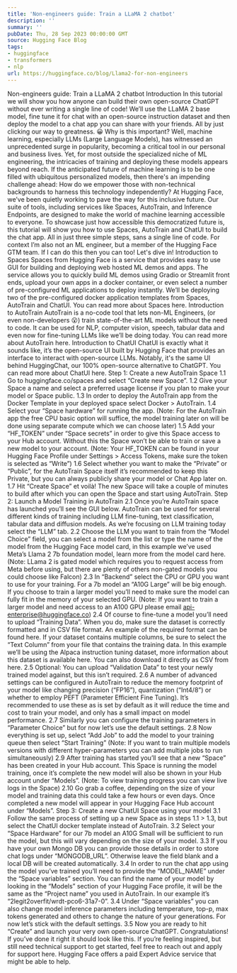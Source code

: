 ```yaml
---
title: 'Non-engineers guide: Train a LLaMA 2 chatbot'
description: ''
summary: ''
pubDate: Thu, 28 Sep 2023 00:00:00 GMT
source: Hugging Face Blog
tags:
- huggingface
- transformers
- nlp
url: https://huggingface.co/blog/Llama2-for-non-engineers
---
```


Non-engineers guide: Train a LLaMA 2 chatbot
Introduction
In this tutorial we will show you how anyone can build their own open-source ChatGPT without ever writing a single line of code! We’ll use the LLaMA 2 base model, fine tune it for chat with an open-source instruction dataset and then deploy the model to a chat app you can share with your friends. All by just clicking our way to greatness. 😀
Why is this important? Well, machine learning, especially LLMs (Large Language Models), has witnessed an unprecedented surge in popularity, becoming a critical tool in our personal and business lives. Yet, for most outside the specialized niche of ML engineering, the intricacies of training and deploying these models appears beyond reach. If the anticipated future of machine learning is to be one filled with ubiquitous personalized models, then there's an impending challenge ahead: How do we empower those with non-technical backgrounds to harness this technology independently?
At Hugging Face, we’ve been quietly working to pave the way for this inclusive future. Our suite of tools, including services like Spaces, AutoTrain, and Inference Endpoints, are designed to make the world of machine learning accessible to everyone.
To showcase just how accessible this democratized future is, this tutorial will show you how to use Spaces, AutoTrain and ChatUI to build the chat app. All in just three simple steps, sans a single line of code. For context I’m also not an ML engineer, but a member of the Hugging Face GTM team. If I can do this then you can too! Let's dive in!
Introduction to Spaces
Spaces from Hugging Face is a service that provides easy to use GUI for building and deploying web hosted ML demos and apps. The service allows you to quickly build ML demos using Gradio or Streamlit front ends, upload your own apps in a docker container, or even select a number of pre-configured ML applications to deploy instantly.
We’ll be deploying two of the pre-configured docker application templates from Spaces, AutoTrain and ChatUI.
You can read more about Spaces here.
Introduction to AutoTrain
AutoTrain is a no-code tool that lets non-ML Engineers, (or even non-developers 😮) train state-of-the-art ML models without the need to code. It can be used for NLP, computer vision, speech, tabular data and even now for fine-tuning LLMs like we’ll be doing today.
You can read more about AutoTrain here.
Introduction to ChatUI
ChatUI is exactly what it sounds like, it’s the open-source UI built by Hugging Face that provides an interface to interact with open-source LLMs. Notably, it's the same UI behind HuggingChat, our 100% open-source alternative to ChatGPT.
You can read more about ChatUI here.
Step 1: Create a new AutoTrain Space
1.1 Go to huggingface.co/spaces and select “Create new Space”.
1.2 Give your Space a name and select a preferred usage license if you plan to make your model or Space public.
1.3 In order to deploy the AutoTrain app from the Docker Template in your deployed space select Docker > AutoTrain.
1.4 Select your “Space hardware” for running the app. (Note: For the AutoTrain app the free CPU basic option will suffice, the model training later on will be done using separate compute which we can choose later)
1.5 Add your “HF_TOKEN” under “Space secrets” in order to give this Space access to your Hub account. Without this the Space won’t be able to train or save a new model to your account. (Note: Your HF_TOKEN can be found in your Hugging Face Profile under Settings > Access Tokens, make sure the token is selected as “Write”)
1.6 Select whether you want to make the “Private” or “Public”, for the AutoTrain Space itself it’s recommended to keep this Private, but you can always publicly share your model or Chat App later on.
1.7 Hit “Create Space” et voilà! The new Space will take a couple of minutes to build after which you can open the Space and start using AutoTrain.
Step 2: Launch a Model Training in AutoTrain
2.1 Once you’re AutoTrain space has launched you’ll see the GUI below. AutoTrain can be used for several different kinds of training including LLM fine-tuning, text classification, tabular data and diffusion models. As we’re focusing on LLM training today select the “LLM” tab.
2.2 Choose the LLM you want to train from the “Model Choice” field, you can select a model from the list or type the name of the model from the Hugging Face model card, in this example we’ve used Meta’s Llama 2 7b foundation model, learn more from the model card here. (Note: LLama 2 is gated model which requires you to request access from Meta before using, but there are plenty of others non-gated models you could choose like Falcon)
2.3 In “Backend” select the CPU or GPU you want to use for your training. For a 7b model an “A10G Large” will be big enough. If you choose to train a larger model you’ll need to make sure the model can fully fit in the memory of your selected GPU. (Note: If you want to train a larger model and need access to an A100 GPU please email api-enterprise@huggingface.co)
2.4 Of course to fine-tune a model you’ll need to upload “Training Data”. When you do, make sure the dataset is correctly formatted and in CSV file format. An example of the required format can be found here. If your dataset contains multiple columns, be sure to select the “Text Column” from your file that contains the training data. In this example we’ll be using the Alpaca instruction tuning dataset, more information about this dataset is available here. You can also download it directly as CSV from here.
2.5 Optional: You can upload “Validation Data” to test your newly trained model against, but this isn’t required.
2.6 A number of advanced settings can be configured in AutoTrain to reduce the memory footprint of your model like changing precision (“FP16”), quantization (“Int4/8”) or whether to employ PEFT (Parameter Efficient Fine Tuning). It’s recommended to use these as is set by default as it will reduce the time and cost to train your model, and only has a small impact on model performance.
2.7 Similarly you can configure the training parameters in “Parameter Choice” but for now let’s use the default settings.
2.8 Now everything is set up, select “Add Job” to add the model to your training queue then select “Start Training” (Note: If you want to train multiple models versions with different hyper-parameters you can add multiple jobs to run simultaneously)
2.9 After training has started you’ll see that a new “Space” has been created in your Hub account. This Space is running the model training, once it’s complete the new model will also be shown in your Hub account under “Models”. (Note: To view training progress you can view live logs in the Space)
2.10 Go grab a coffee, depending on the size of your model and training data this could take a few hours or even days. Once completed a new model will appear in your Hugging Face Hub account under “Models”.
Step 3: Create a new ChatUI Space using your model
3.1 Follow the same process of setting up a new Space as in steps 1.1 > 1.3, but select the ChatUI docker template instead of AutoTrain.
3.2 Select your “Space Hardware” for our 7b model an A10G Small will be sufficient to run the model, but this will vary depending on the size of your model.
3.3 If you have your own Mongo DB you can provide those details in order to store chat logs under “MONGODB_URL”. Otherwise leave the field blank and a local DB will be created automatically.
3.4 In order to run the chat app using the model you’ve trained you’ll need to provide the “MODEL_NAME” under the “Space variables” section. You can find the name of your model by looking in the “Models” section of your Hugging Face profile, it will be the same as the “Project name” you used in AutoTrain. In our example it’s “2legit2overfit/wrdt-pco6-31a7-0”.
3.4 Under “Space variables” you can also change model inference parameters including temperature, top-p, max tokens generated and others to change the nature of your generations. For now let’s stick with the default settings.
3.5 Now you are ready to hit “Create” and launch your very own open-source ChatGPT. Congratulations! If you’ve done it right it should look like this.
If you’re feeling inspired, but still need technical support to get started, feel free to reach out and apply for support here. Hugging Face offers a paid Expert Advice service that might be able to help.